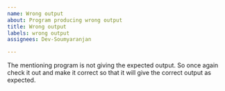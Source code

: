 ```yaml
---
name: Wrong output
about: Program producing wrong output
title: Wrong output
labels: wrong output
assignees: Dev-Soumyaranjan

---
```


The mentioning program is not giving the expected output. So once again check it out and make it correct so that it will give the correct output as expected.
